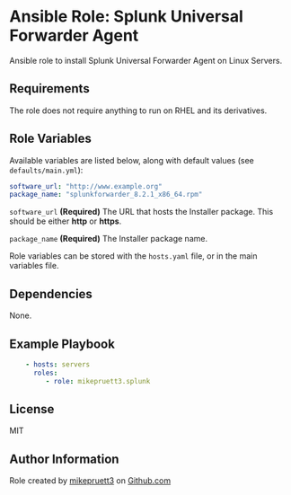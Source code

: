 Ansible Role: Splunk Universal Forwarder Agent
=========

Ansible role to install Splunk Universal Forwarder Agent on Linux Servers.

Requirements
------------

The role does not require anything to run on RHEL and its derivatives.

Role Variables
--------------

Available variables are listed below, along with default values (see ```defaults/main.yml```):

``` yaml
software_url: "http://www.example.org"
package_name: "splunkforwarder_8.2.1_x86_64.rpm"
```

```software_url``` **(Required)** The URL that hosts the Installer package. This should be either **http** or **https**.

```package_name``` **(Required)** The Installer package name.

Role variables can be stored with the ```hosts.yaml``` file, or in the main variables file.

Dependencies
------------

None.

Example Playbook
----------------

``` yaml
    - hosts: servers
      roles:
         - role: mikepruett3.splunk
```

License
-------

MIT

Author Information
------------------

Role created by [mikepruett3](https://github.com/mikepruett3) on [Github.com](https://github.com/mikepruett3/ansible-role-splunk)

